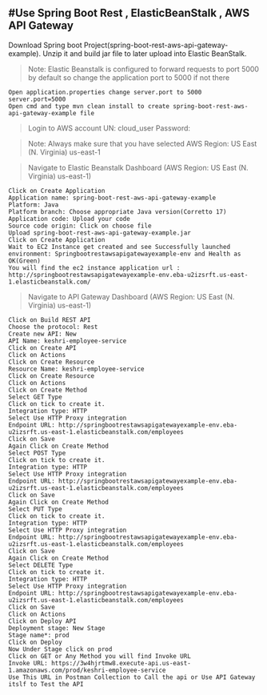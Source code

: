 #Use Spring Boot Rest ,  ElasticBeanStalk , AWS API Gateway
-----------------------------------------------------------------------------------------------------------------------------------------------------------------------
  
Download Spring boot Project(spring-boot-rest-aws-api-gateway-example). Unzip it and build jar file to later upload into Elastic BeanStalk.
  
> Note: Elastic Beanstalk is configured to forward requests to port 5000 by default so change the application port to 5000 if not there

    Open application.properties change server.port to 5000
    server.port=5000
    Open cmd and type mvn clean install to create spring-boot-rest-aws-api-gateway-example file
    
> Login to AWS account
    UN: cloud_user
    Password: <password>
			
> Note: Always make sure that you have selected AWS Region: US East (N. Virginia) us-east-1

> Navigate to Elastic Beanstalk Dashboard (AWS Region: US East (N. Virginia) us-east-1)
	
    Click on Create Application
    Application name: spring-boot-rest-aws-api-gateway-example
    Platform: Java
    Platform branch: Choose appropriate Java version(Corretto 17)
    Application code: Upload your code
    Source code origin: Click on choose file
    Upload spring-boot-rest-aws-api-gateway-example.jar
    Click on Create Application
    Wait to EC2 Instance get created and see Successfully launched environment: Springbootrestawsapigatewayexample-env and Health as OK(Green)
    You will find the ec2 instance application url : http://springbootrestawsapigatewayexample-env.eba-u2izsrft.us-east-1.elasticbeanstalk.com/

> Navigate to API Gateway Dashboard (AWS Region: US East (N. Virginia) us-east-1)
	
	Click on Build REST API
	Choose the protocol: Rest
	Create new API: New
	API Name: keshri-employee-service
	Click on Create API
	Click on Actions
	Click on Create Resource
	Resource Name: keshri-employee-service
	Click on Create Resource
	Click on Actions
	Click on Create Method
	Select GET Type
	Click on tick to create it.
	Integration type: HTTP
	Select Use HTTP Proxy integration
	Endpoint URL: http://springbootrestawsapigatewayexample-env.eba-u2izsrft.us-east-1.elasticbeanstalk.com/employees
	Click on Save
	Again Click on Create Method
	Select POST Type
	Click on tick to create it.
	Integration type: HTTP
	Select Use HTTP Proxy integration
	Endpoint URL: http://springbootrestawsapigatewayexample-env.eba-u2izsrft.us-east-1.elasticbeanstalk.com/employees
	Click on Save
	Again Click on Create Method
	Select PUT Type
	Click on tick to create it.
	Integration type: HTTP
	Select Use HTTP Proxy integration
	Endpoint URL: http://springbootrestawsapigatewayexample-env.eba-u2izsrft.us-east-1.elasticbeanstalk.com/employees
	Click on Save
	Again Click on Create Method
	Select DELETE Type
	Click on tick to create it.
	Integration type: HTTP
	Select Use HTTP Proxy integration
	Endpoint URL: http://springbootrestawsapigatewayexample-env.eba-u2izsrft.us-east-1.elasticbeanstalk.com/employees
	Click on Save
	Click on Actions
	Click on Deploy API
	Deployment stage: New Stage
	Stage name*: prod
	Click on Deploy
	Now Under Stage click on prod
	Click on GET or Any Method you will find Invoke URL
	Invoke URL: https://3w4hjrtmw8.execute-api.us-east-1.amazonaws.com/prod/keshri-employee-service
	Use This URL in Postman Collection to Call the api or Use API Gateway itslf to Test the API
	
	

